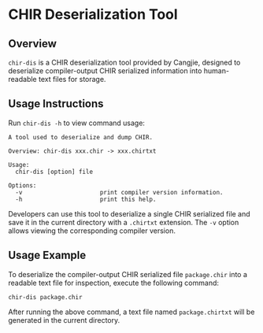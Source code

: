 # CHIR Deserialization Tool

## Overview

`chir-dis` is a CHIR deserialization tool provided by Cangjie, designed to deserialize compiler-output CHIR serialized information into human-readable text files for storage.

## Usage Instructions

Run `chir-dis -h` to view command usage:

```text
A tool used to deserialize and dump CHIR.

Overview: chir-dis xxx.chir -> xxx.chirtxt

Usage:
  chir-dis [option] file

Options:
  -v                      print compiler version information.
  -h                      print this help.
```

Developers can use this tool to deserialize a single CHIR serialized file and save it in the current directory with a `.chirtxt` extension. The `-v` option allows viewing the corresponding compiler version.

## Usage Example

To deserialize the compiler-output CHIR serialized file `package.chir` into a readable text file for inspection, execute the following command:

```shell
chir-dis package.chir
```

After running the above command, a text file named `package.chirtxt` will be generated in the current directory.